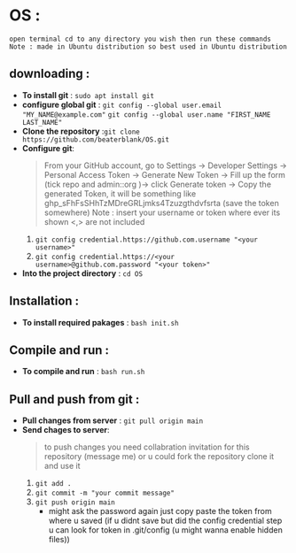 # OS :
    open terminal cd to any directory you wish then run these commands 
    Note : made in Ubuntu distribution so best used in Ubuntu distribution
## downloading : 
   * **To install git** : `sudo apt install git` 
   * **configure global git** :
		`git config --global user.email "MY_NAME@example.com"`
		`git config --global user.name "FIRST_NAME LAST_NAME"`
   * **Clone the repository** :`git clone https://github.com/beaterblank/OS.git`
   * **Configure git**: 
        >From your GitHub account, go to Settings -> Developer Settings -> Personal Access Token -> Generate New Token -> Fill up the form (tick repo and admin::org )-> click Generate token -> Copy the generated Token, it will be something like ghp_sFhFsSHhTzMDreGRLjmks4Tzuzgthdvfsrta (save the token somewhere)
        Note : insert your username or token where ever its shown <,> are not included
        1. `git config credential.https://github.com.username "<your username>"`
        2. `git config credential.https://<your username>@github.com.password "<your token>"`
   * **Into the project directory** : `cd OS`
## Installation : 
   * **To install required pakages** : `bash init.sh` 
## Compile and run : 
   * **To compile and run** : `bash run.sh` 
## Pull and push from  git :
   * **Pull changes from server** : `git pull origin main`
   * **Send chages to server**:
        > to push changes you need collabration invitation for this repository (message me) or u could fork the repository clone it and use it
        1. `git add .`
        2. `git commit -m "your commit message"`
        3. `git push origin main`
            * might ask the password again just copy paste the token from where u saved 
            (if u didnt save but did the config credential step u can look for token in .git/config (u might wanna enable hidden files))


